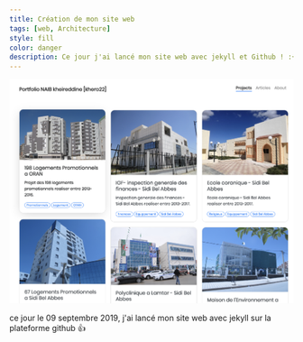 ```yaml
---
title: Création de mon site web
tags: [web, Architecture]
style: fill
color: danger
description: Ce jour j'ai lancé mon site web avec jekyll et Github ! :+1:.
---
```

![](/images/site_web_khero22.png)

ce jour le 09 septembre 2019, j'ai lancé mon site web avec jekyll sur la plateforme github :+1:

